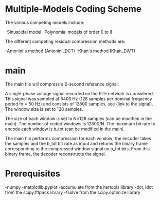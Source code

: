 # Multiple-Models Coding Scheme

The various competing models include:

-Sinusoidal model
-Polynomial models of order 0 to 8

The different competing residual compression methods are:

-Antonini's method (Antonini_DCT)
-Khan's method (Khan_DWT)

# main
The main file will compress a 2-second reference signal:

A single-phase voltage signal recorded on the RTE network is considered. This signal was sampled at
6400 Hz (128 samples per nominal frequency period fn = 50 Hz) and consists of 12800 samples, see (link to the signal). The window size is set to 128 samples.

The size of each window is set to N=128 samples (can be modified in the main).
The number of coded windows is 12800/N.
The maximum bit rate to encode each window is b_tot (can be modified in the main).

The main file performs compression for each window; the encoder takes the samples and the b_tot bit rate as input and returns the binary frame corresponding to the compressed window signal on b_tot bits.
From this binary frame, the decoder reconstructs the signal.

# Prerequisites
-numpy
-matplotlib.pyplot
-accumulate from the itertools library
-dct, idct from the scipy.fftpack library
-fsolve from the scipy.optimize library
